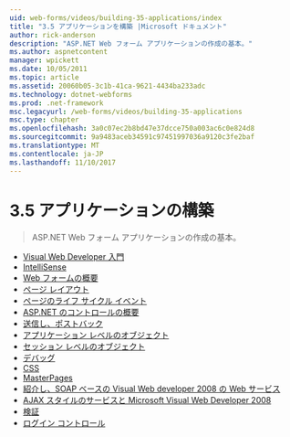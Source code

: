 ```yaml
---
uid: web-forms/videos/building-35-applications/index
title: "3.5 アプリケーションを構築 |Microsoft ドキュメント"
author: rick-anderson
description: "ASP.NET Web フォーム アプリケーションの作成の基本。"
ms.author: aspnetcontent
manager: wpickett
ms.date: 10/05/2011
ms.topic: article
ms.assetid: 20060b05-3c1b-41ca-9621-4434ba233adc
ms.technology: dotnet-webforms
ms.prod: .net-framework
msc.legacyurl: /web-forms/videos/building-35-applications
msc.type: chapter
ms.openlocfilehash: 3a0c07ec2b8bd47e37dcce750a003ac6c0e824d8
ms.sourcegitcommit: 9a9483aceb34591c97451997036a9120c3fe2baf
ms.translationtype: MT
ms.contentlocale: ja-JP
ms.lasthandoff: 11/10/2017
---
```

<a name="building-35-applications"></a>3.5 アプリケーションの構築
====================
> ASP.NET Web フォーム アプリケーションの作成の基本。


- [Visual Web Developer 入門](intro-to-visual-web-developer.md)
- [IntelliSense](intellisense.md)
- [Web フォームの概要](intro-to-web-forms.md)
- [ページ レイアウト](page-layout.md)
- [ページのライフ サイクル イベント](page-lifecycle-events.md)
- [ASP.NET のコントロールの概要](intro-to-aspnet-controls.md)
- [送信し、ポストバック](submit-and-postback.md)
- [アプリケーション レベルのオブジェクト](application-level-objects.md)
- [セッション レベルのオブジェクト](session-level-objects.md)
- [デバッグ](debugging.md)
- [CSS](css.md)
- [MasterPages](masterpages.md)
- [紹介し、SOAP ベースの Visual Web developer 2008 の Web サービス](an-introduction-to-soap-based-web-services-with-visual-web-developer-2008.md)
- [AJAX スタイルのサービスと Microsoft Visual Web Developer 2008](ajax-style-services-with-microsoft-visual-web-developer-2008.md)
- [検証](validation.md)
- [ログイン コントロール](login-controls.md)
